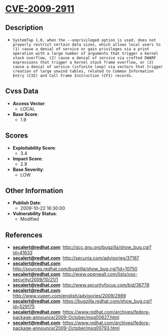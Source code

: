 
# [CVE-2009-2911](https://cve.mitre.org/cgi-bin/cvename.cgi?name=CVE-2009-2911)

## Description

- `SystemTap 1.0, when the --unprivileged option is used, does not properly restrict certain data sizes, which allows local users to (1) cause a denial of service or gain privileges via a print operation with a large number of arguments that trigger a kernel stack overflow, (2) cause a denial of service via crafted DWARF expressions that trigger a kernel stack frame overflow, or (3) cause a denial of service (infinite loop) via vectors that trigger creation of large unwind tables, related to Common Information Entry (CIE) and Call Frame Instruction (CFI) records.`

## Cvss Data

- **Access Vector**:
  - LOCAL
- **Base Score**:
  - 1.9

## Scores

- **Exploitability Score**:
  - 3.4
- **Impact Score**:
  - 2.9
- **Base Severity**:
  - LOW

## Other Information

- **Publish Date**:
  - 2009-10-22 16:30:00
- **Vulnerability Status**:
  - Modified

## References

- **secalert@redhat.com**: http://gcc.gnu.org/bugzilla/show_bug.cgi?id=41633
- **secalert@redhat.com**: http://secunia.com/advisories/37167
- **secalert@redhat.com**: http://sources.redhat.com/bugzilla/show_bug.cgi?id=10750
- **secalert@redhat.com**: http://www.openwall.com/lists/oss-security/2009/10/21/1
- **secalert@redhat.com**: http://www.securityfocus.com/bid/36778
- **secalert@redhat.com**: http://www.vupen.com/english/advisories/2009/2989
- **secalert@redhat.com**: https://bugzilla.redhat.com/show_bug.cgi?id=529175
- **secalert@redhat.com**: https://www.redhat.com/archives/fedora-package-announce/2009-October/msg00627.html
- **secalert@redhat.com**: https://www.redhat.com/archives/fedora-package-announce/2009-October/msg00793.html
